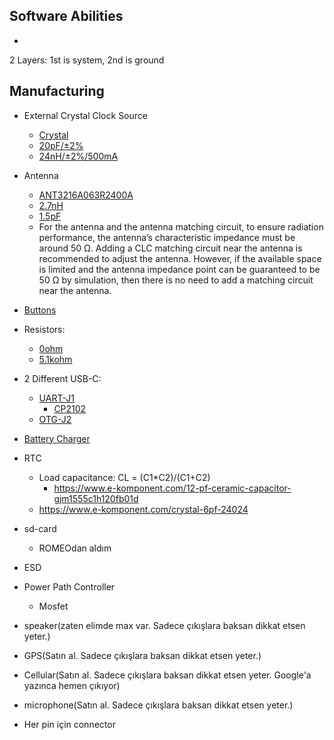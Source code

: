 ## Software Abilities
* 

2 Layers: 1st is system, 2nd is ground
## Manufacturing
* External Crystal Clock Source
    * [Crystal](https://www.e-komponent.com/40-mhz-10ppm-crystal)
    * [20pF/±2%](https://www.e-komponent.com/ceramic-capacitors-22736)
    * [24nH/±2%/500mA](https://www.e-komponent.com/24-nh-unshielded-wirewound-inductor-23755)

* Antenna
    * [ANT3216A063R2400A](https://www.e-komponent.com/24ghz-bluetooth-wlan-zigbee-chip-rf-antenna)
    * [2.7nH](https://www.e-komponent.com/27-nh-unshielded-multilayer-inductor)
    * [1.5pF](https://www.e-komponent.com/ceramic-capacitors-17858)
    * For the antenna and the antenna matching circuit, to ensure radiation performance, the antenna’s characteristic impedance must be around 50 Ω. Adding a CLC matching circuit near the antenna is recommended to adjust the antenna. However, if the available space is limited and the antenna impedance point can be guaranteed to be 50 Ω by simulation, then there is no need to add a matching circuit near the antenna.

* [Buttons](https://www.e-komponent.com/tactile-switch-spst-no-top-actuated-surface-mount-21187)

* Resistors:
    * [0ohm](https://www.e-komponent.com/chip-resistor-moisture-resistant-thick-film-14334)
    * [5.1kohm](https://www.e-komponent.com/chip-resistor-pulse-withstanding-thick-film-14642)
* 2 Different USB-C:
    * [UART-J1](https://www.e-komponent.com/usb-type-c-receptacle-connector-24-position)
        * [CP2102](https://tr.aliexpress.com/item/1005003695920482.html)
    * [OTG-J2](https://www.e-komponent.com/usb-type-c-receptacle-connector-24-position-through-hole)
* [Battery Charger](https://www.robolinkmarket.com/tp4056-type-c-korumali-sarj-modulu?gad_source=1&gclid=CjwKCAiA3JCvBhA8EiwA4kujZv_BccyAmVcH_dnqfvpqyiwVVsPqzX4XjYUgFuc4XiOgCyigR-7z5RoCMzIQAvD_BwE)
* RTC
    * Load capacitance: CL = (C1*C2)/(C1+C2)
        * https://www.e-komponent.com/12-pf-ceramic-capacitor-gjm1555c1h120fb01d
    * https://www.e-komponent.com/crystal-6pf-24024
* sd-card
    * ROMEOdan aldım

* ESD
* Power Path Controller
    * Mosfet
* speaker(zaten elimde max var. Sadece çıkışlara baksan dikkat etsen yeter.)
* GPS(Satın al. Sadece çıkışlara baksan dikkat etsen yeter.)
* Cellular(Satın al. Sadece çıkışlara baksan dikkat etsen yeter. Google'a yazınca hemen çıkıyor)
* microphone(Satın al. Sadece çıkışlara baksan dikkat etsen yeter.)

* Her pin için connector